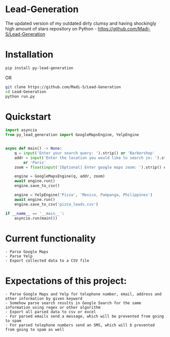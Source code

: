 # Lead-Generation

The updated version of my outdated dirty clumsy and having shockingly high amount of stars repository on Python - https://github.com/Madi-S/Lead-Generation

# Installation

```bash
pip install py-lead-generation
```

OR

```bash
git clone https://github.com/Madi-S/Lead-Generation
cd Lead-Generation
python run.py
```

# Quickstart

```python
import asyncio
from py_lead_generation import GoogleMapsEngine, YelpEngine


async def main() -> None:
    q = input('Enter your search query: ').strip() or 'Barbershop'
    addr = input('Enter the location you would like to search in: ').strip() \
        or 'Paris'
    zoom = float(input('[Optional] Enter google maps zoom: ').strip() or 12)

    engine = GoogleMapsEngine(q, addr, zoom)
    await engine.run()
    engine.save_to_csv()

    engine = YelpEngine('Pizza', 'Mexico, Pampanga, Philippines')
    await engine.run()
    engine.save_to_csv('pizza_leads.csv')

if __name__ == '__main__':
    asyncio.run(main())
```

# Current functionality

    - Parse Google Maps
    - Parse Yelp
    - Export collected data to a CSV file

# Expectations of this project:

    - Parse Google Maps and Yelp for telephone number, email, address and other information by given keyword
    - Somehow parse search results in Google Search for the same information using regex or other algorithm
    - Export all parsed data to csv or excel
    - For parsed emails send a message, which will be prevented from going to spam
    - For parsed telephone numbers send an SMS, which will b prevented from going to spam as well

